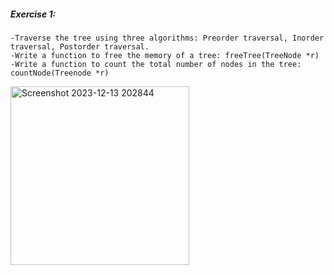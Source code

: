 ##### Exercise 1: 
    -Traverse the tree using three algorithms: Preorder traversal, Inorder traversal, Postorder traversal.
    -Write a function to free the memory of a tree: freeTree(TreeNode *r)
    -Write a function to count the total number of nodes in the tree: countNode(Treenode *r)
<img width="286" alt="Screenshot 2023-12-13 202844" src="https://github.com/trandung261o/c-dsa-exercises/assets/114976992/e9d74d3c-ba31-4639-9db6-f6d362c53205">
